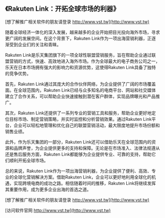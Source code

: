 ## **《Rakuten Link：开拓全球市场的利器》**

[想了解推广相关软件的朋友请登录 http://www.vst.tw](http://www.vst.tw)

随着全球经济一体化的深入发展，越来越多的企业开始把目光投向海外市场，寻求更广阔的发展空间。在这个背景下，Rakuten Link作为一项出海营销利器，正逐渐受到企业们的关注和青睐。

Rakuten Link是乐天集团旗下的一项全球性联盟营销服务，旨在帮助企业通过联盟营销的方式，快速、高效地进入海外市场。作为全球最大的电子商务公司之一，乐天在日本市场拥有强大的影响力和资源优势，这使得Rakuten Link具备了独特的竞争优势。

首先，Rakuten Link通过其庞大的合作伙伴网络，为企业提供了广阔的市场覆盖面。在全球范围内，Rakuten Link已经与众多知名的电商平台、网站和社交媒体建立了合作关系，可以帮助企业快速接触到潜在客户群体，实现品牌曝光和产品推广。

其次，Rakuten Link还提供了一系列专业的营销工具和服务，帮助企业更好地定位目标市场、制定营销策略，并实时监控和分析营销效果。通过Rakuten Link平台，企业可以轻松地管理和优化自己的联盟营销活动，最大限度地提升市场份额和销售业绩。

此外，作为乐天集团的一部分，Rakuten Link还可以借助乐天在全球范围内的资源和品牌声誉，为企业提供更多的支持和保障。无论是在市场准入、法律法规遵从还是售后服务方面，Rakuten Link都能够为企业提供专业、可靠的支持，帮助它们顺利开拓全球市场。

总的来说，Rakuten Link作为一项出海营销利器，为企业提供了便利、高效、专业的全球化营销解决方案。借助Rakuten Link，企业可以更好地利用全球化的机遇，实现跨境电商的成功之路。相信随着时间的推移，Rakuten Link将继续发挥其重要作用，成为更多企业出海的首选之道。

[想了解推广相关软件的朋友请登录 http://www.vst.tw](http://www.vst.tw)


[访问软件官网 http://www.vst.tw](http://www.vst.tw)
